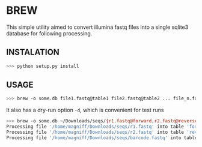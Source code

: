 # BREW

This simple utility aimed to convert illumina fastq files into a single sqlite3 database for following processing.

## INSTALATION
```bash
>>> python setup.py install
```

## USAGE
```bash
>>> brew -o some.db file1.fastq@table1 file2.fastq@table2 ... file_n.fastq@table_n 
```

It also has a dry-run option ```-d```, which is convenient for test runs
```bash
>>> brew -o some.db ~/Downloads/seqs/{r1.fastq@forward,r2.fastq@reverse,barcode.fastq@barcode} -d
Processing file '/home/magniff/Downloads/seqs/r1.fastq' into table 'forward'
Processing file '/home/magniff/Downloads/seqs/r2.fastq' into table 'reverse'
Processing file '/home/magniff/Downloads/seqs/barcode.fastq' into table 'barcode'
```

